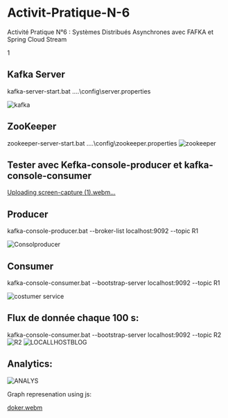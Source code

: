 # Activit-Pratique-N-6
Activité Pratique N°6 : Systèmes Distribués Asynchrones avec FAFKA  et Spring Cloud Stream

1
## Kafka Server
kafka-server-start.bat ..\..\config\server.properties

 ![kafka](https://github.com/SanaeBelfrouh/Activit-Pratique-N-6/assets/116807307/930cf206-030d-4ff0-9cdb-d097fe15448e)
## ZooKeeper
zookeeper-server-start.bat ..\..\config\zookeeper.properties
![zookeeper](https://github.com/SanaeBelfrouh/Activit-Pratique-N-6/assets/116807307/6cd19e58-937f-4a2e-948f-2426d3633da4)
## Tester avec Kefka-console-producer et kafka-console-consumer
[Uploading screen-capture (1).webm…]()

## Producer
kafka-console-producer.bat --broker-list localhost:9092 --topic R1

![Consolproducer](https://github.com/SanaeBelfrouh/Activit-Pratique-N-6/assets/116807307/29c8f3a0-0f86-4cef-9b1d-6080043dccf1)

## Consumer
kafka-console-consumer.bat --bootstrap-server localhost:9092 --topic R1

![costumer service](https://github.com/SanaeBelfrouh/Activit-Pratique-N-6/assets/116807307/3a7531b3-6f90-44fc-aa07-a5381b2a10c9)
## Flux de donnée chaque 100 s:
kafka-console-consumer.bat --bootstrap-server localhost:9092 --topic R2
![R2](https://github.com/SanaeBelfrouh/Activit-Pratique-N-6/assets/116807307/6faf49fa-50c1-44e4-8427-c2145b029193)
![LOCALLHOSTBLOG](https://github.com/SanaeBelfrouh/Activit-Pratique-N-6/assets/116807307/85c40ef8-e2f6-4aca-97f0-1526c2270da9)

## Analytics:
![ANALYS](https://github.com/SanaeBelfrouh/Activit-Pratique-N-6/assets/116807307/e49efdad-3991-4295-9091-a050bc69d0d8)





Graph represenation using js:

[doker.webm](https://github.com/SanaeBelfrouh/Activit-Pratique-N-6/assets/116807307/7a2fc5a2-eb8e-4470-8205-d88ae0020147)
